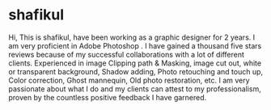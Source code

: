 # shafikul
Hi, This is shafikul, have been working as a graphic designer for 2 years. I am very proficient in Adobe Photoshop . I have gained a thousand five stars reviews because of my successful collaborations with a lot of different clients. Experienced in image Clipping path &amp; Masking, image cut out, white or transparent background, Shadow adding, Photo retouching and touch up, Color correction, Ghost mannequin, Old photo restoration, etc. I am very passionate about what I do and my clients can attest to my professionalism, proven by the countless positive feedback I have garnered.
